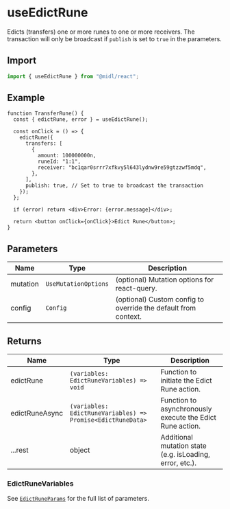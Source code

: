 # useEdictRune

Edicts (transfers) one or more runes to one or more receivers. The transaction will only be broadcast if `publish` is set to `true` in the parameters.

## Import

```ts
import { useEdictRune } from "@midl/react";
```

## Example

```tsx
function TransferRune() {
  const { edictRune, error } = useEdictRune();

  const onClick = () => {
    edictRune({
      transfers: [
        {
          amount: 100000000n,
          runeId: "1:1",
          receiver: "bc1qar0srrr7xfkvy5l643lydnw9re59gtzzwf5mdq",
        },
      ],
      publish: true, // Set to true to broadcast the transaction
    });
  };

  if (error) return <div>Error: {error.message}</div>;

  return <button onClick={onClick}>Edict Rune</button>;
}
```

## Parameters

| Name     | Type                 | Description                                                    |
| -------- | -------------------- | -------------------------------------------------------------- |
| mutation | `UseMutationOptions` | (optional) Mutation options for react-query.                   |
| config   | `Config`             | (optional) Custom config to override the default from context. |

## Returns

| Name           | Type                                                        | Description                                               |
| -------------- | ----------------------------------------------------------- | --------------------------------------------------------- |
| edictRune      | `(variables: EdictRuneVariables) => void`                   | Function to initiate the Edict Rune action.               |
| edictRuneAsync | `(variables: EdictRuneVariables) => Promise<EdictRuneData>` | Function to asynchronously execute the Edict Rune action. |
| ...rest        | object                                                      | Additional mutation state (e.g. isLoading, error, etc.).  |

### EdictRuneVariables

See [`EdictRuneParams`](../actions/edictRune.md#edictruneparams) for the full list of parameters.

